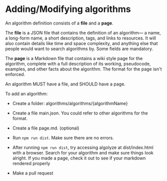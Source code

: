 # Adding/Modifying algorithms

An algorithm definition consists of a **file** and a **page**.

The **file** is a JSON file that contains the definition of an algorithm— a name, a long-form name, a short description, tags, and links to resources. It will also contain details like time and space complexity, and anything else that people would want to search algorithms by. Some fields are mandatory.

The **page** is a Markdown file that contains a wiki style page for the algorithm, complete with a full description of its working, pseudocode, examples, and other facts about the algorithm. The format for the page isn't enforced.

An algorithm MUST have a file, and SHOULD have a page.

To add an algorithm:

- Create a folder: algorithms/algorithms/{algorithmName}

- Create a file main.json. You could refer to other algorithms for the format.

- Create a file page.md. (optional)

- Run `npm run dist`. Make sure there are no errors. 

- After running `npm run dist`, try accessing algolyze at dist/index.html with a browser. Search for your algorithm and make sure things look alright. If you made a page, check it out to see if your markdown rendered properly

- Make a pull request
